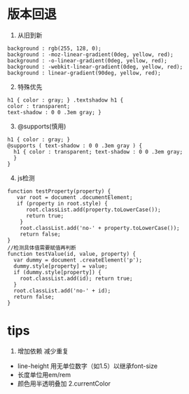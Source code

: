 # 版本回退
1. 从旧到新
```
background : rgb(255, 128, 0); 
background : -moz-linear-gradient(0deg, yellow, red); 
background : -o-linear-gradient(0deg, yellow, red); 
background : -webkit-linear-gradient(0deg, yellow, red); 
background : linear-gradient(90deg, yellow, red);
```
2. 特殊优先
```
h1 { color : gray; } .textshadow h1 {
color : transparent;
text-shadow : 0 0 .3em gray; }
```
3. @supports(慎用)
```
h1 { color : gray; }
@supports ( text-shadow : 0 0 .3em gray ) {
  h1 { color : transparent; text-shadow : 0 0 .3em gray; 
  } 
}
```
4. js检测
```
function testProperty(property) { 
   var root = document .documentElement;
   if (property in root.style) { 
      root.classList.add(property.toLowerCase()); 
      return true; 
    }
    root.classList.add('no-' + property.toLowerCase()); 
    return false;
}
//检测具体值需要赋值再判断
function testValue(id, value, property) {
  var dummy = document .createElement('p'); 
  dummy.style[property] = value;
  if (dummy.style[property]) { 
    root.classList.add(id); return true; 
  }
  root.classList.add('no-' + id); 
  return false;
}
```
#  tips
1. 增加依赖 减少重复
- line-height 用无单位数字（如1.5）以继承font-size  
- 长度单位用em/rem
- 颜色用半透明叠加
2.currentColor
